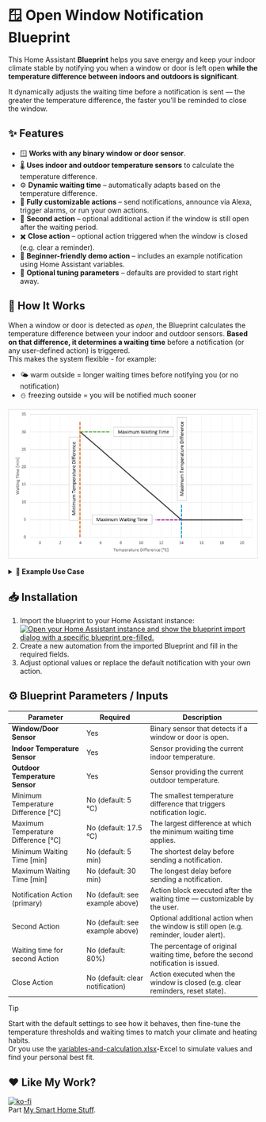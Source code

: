 # 🪟 Open Window Notification Blueprint

This Home Assistant **Blueprint** helps you save energy and keep your indoor climate stable by notifying you when a window or door is left open **while the temperature difference between indoors and outdoors is significant**.

It dynamically adjusts the waiting time before a notification is sent — the greater the temperature difference, the faster you’ll be reminded to close the window.


## ✨ Features

- 🪟 **Works with any binary window or door sensor**.  
- 🌡️ **Uses indoor and outdoor temperature sensors** to calculate the temperature difference. 
- ⚙️ **Dynamic waiting time** – automatically adapts based on the temperature difference.  
- 🔔 **Fully customizable actions** – send notifications, announce via Alexa, trigger alarms, or run your own actions.  
- 🔁 **Second action** – optional additional action if the window is still open after the waiting period.  
- ✖️ **Close action** – optional action triggered when the window is closed (e.g. clear a reminder).  
- 🧩 **Beginner-friendly demo action** – includes an example notification using Home Assistant variables.   
- 💬 **Optional tuning parameters** – defaults are provided to start right away.


## 🧠 How It Works

When a window or door is detected as *open*, the Blueprint calculates the temperature difference between your indoor and outdoor sensors. **Based on that difference, it determines a waiting time** before a notification (or any user-defined action) is triggered.  
This makes the system flexible - for example:
- 🌤 warm outside = longer waiting times before notifying you (or no notification)
- ⛄ freezing outside = you will be notified much sooner

![Chart](chart.png)

<details>
<summary><b>🧩 Example Use Case</b></summary> 

You open your living room window. It’s currently 21 °C inside and 5 °C outside = a 16 °C difference.  
The Blueprint detects this, applies the defined logic, and sends a notification after just a few minutes to remind you that the window is still open.

**Example Notification (default demo action):**
````yaml
service: notify.notify
data:
  title: It's getting cold 🥶
  message: >-
    Window in {{Area}} open for over {{Time}} minutes
    and it's only {{OutsideTemp}}°C outside!
  data:
    tag: "{{ Area }}"
````
>  The `data: tag:` is required, if you want to use the "clear_notification" command, when the window is closed!

You can replace the demo action with any service you like — TTS to your smart speaker, an automation trigger, or even an alarm.
</details>


## 📥 Installation

1. Import the blueprint to your Home Assistant instance: <br>
[![Open your Home Assistant instance and show the blueprint import dialog with a specific blueprint pre-filled.](https://my.home-assistant.io/badges/blueprint_import.svg)](https://my.home-assistant.io/redirect/blueprint_import/?blueprint_url=https://github.com/Flo-R1der/My_Smart-Home_stuff/blob/main/window-notifications/open-window-notifications.yaml)
2. Create a new automation from the imported Blueprint and fill in the required fields.
3. Adjust optional values or replace the default notification with your own action.


## ⚙️ Blueprint Parameters / Inputs

| Parameter                           | Required                         | Description                                                                             |
|-------------------------------------|----------------------------------|-----------------------------------------------------------------------------------------|
| **Window/Door Sensor**              | Yes                              | Binary sensor that detects if a window or door is open.                                 |
| **Indoor Temperature Sensor**       | Yes                              | Sensor providing the current indoor temperature.                                        |
| **Outdoor Temperature Sensor**      | Yes                              | Sensor providing the current outdoor temperature.                                       |
| Minimum Temperature Difference [°C] | No (default: 5 °C)               | The smallest temperature difference that triggers notification logic.                   |
| Maximum Temperature Difference [°C] | No (default: 17.5 °C)            | The largest difference at which the minimum waiting time applies.                       |
| Minimum Waiting Time [min]          | No (default: 5 min)              | The shortest delay before sending a notification.                                       |
| Maximum Waiting Time [min]          | No (default: 30 min)             | The longest delay before sending a notification.                                        |
| Notification Action (primary)       | No (default: see example above)  | Action block executed after the waiting time — customizable by the user.                |
| Second Action                       | No (default: see example above)  | Optional additional action when the window is still open (e.g. reminder, louder alert). |
| Waiting time for second Action      | No (default: 80%)                | The percentage of original waiting time, before the second notification is issued.      |
| Close Action                        | No (default: clear notification) | Action executed when the window is closed (e.g. clear reminders, reset state).          |

> [!TIP]
> Start with the default settings to see how it behaves, then fine-tune the temperature thresholds and waiting times to match your climate and heating habits.  
> Or you use the [variables-and-calculation.xlsx](variables-and-calculation.xlsx)-Excel to simulate values and find your personal best fit.


## ❤️ Like My Work?
[![ko-fi](https://ko-fi.com/img/githubbutton_sm.svg)](https://ko-fi.com/I3I4160K4Y)   
Part [My Smart Home Stuff](https://github.com/Flo-R1der/My_Smart-Home_stuff/).